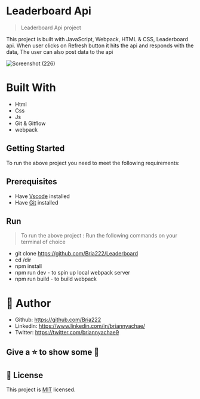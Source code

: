 # Leaderboard Api
> Leaderboard Api project

This project is built with JavaScript, Webpack, HTML & CSS, Leaderboard api. When user clicks on Refresh button it hits the api and responds with the data, The user can also post data to the api

![Screenshot (226)](https://user-images.githubusercontent.com/64264883/168067381-0f39c54a-f603-4337-bc23-0cc08dbdf792.png)




# Built With

- Html
- Css
- Js
- Git & Gitflow
- webpack 



## Getting Started
To run the above project you need to meet the following requirements:
## Prerequisites
- Have [Vscode](https://code.visualstudio.com/) installed 
- Have [Git](https://git-scm.com/) installed

## Run
> To run the above project :
> Run the following commands on your terminal of choice

- git clone <https://github.com/Bria222/Leaderboard>
- cd /dir
- npm install
- npm run dev - to spin up local webpack server
- npm run build - to build webpack
  


# 🤵 Author
- Github: https://github.com/Bria222
- Linkedin: https://www.linkedin.com/in/briannyachae/
- Twitter: https://twitter.com/briannyachae9
  
##  Give a ⭐ to show some 🤟

## 📝 License

This project is [MIT](LICENSE) licensed.
